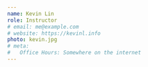 ```yaml
---
name: Kevin Lin
role: Instructor
# email: me@example.com
# website: https://kevinl.info
photo: kevin.jpg
# meta:
#   Office Hours: Somewhere on the internet
---
```


